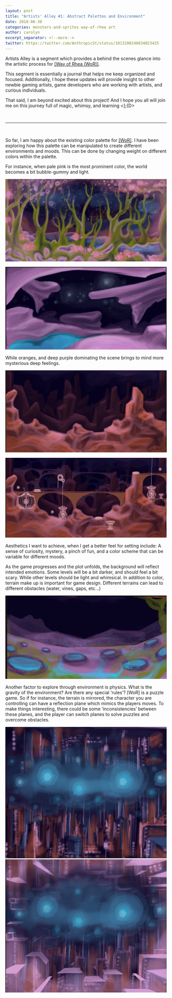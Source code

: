 ```yaml
---
layout: post
title: "Artists' Alley #1: Abstract Palettes and Environment"
date: 2018-06-30
categories: monsters-and-sprites way-of-rhea art
author: carolyn
excerpt_separator: <!--more-->
twitter: https://twitter.com/AnthropicSt/status/1013200248834023425
---
```


Artists Alley is a segment which provides a behind the scenes glance into the artistic process for [[Way of Rhea (WoR)]](/way-of-rhea).

This segment is essentially a journal that helps me keep organized and focused. Additionally, I hope these updates will provide insight to other newbie gaming artists, game developers who are working with artists, and curious individuals.

That said, I am beyond excited about this project! And I hope you all will join me on this journey full of magic, whimsy, and learning <];{D>

<br>

---

<br>

So far, I am happy about the existing color palette for [[WoR]](/way-of-rhea). I have been exploring how this palette can be manipulated to create different environments and moods. This can be done by changing weight on different colors within the palette. 

For instance, when pale pink is the most prominent color, the world becomes a bit bubble-gummy and light. 

<a href="/assets/monsters-and-sprites/artists-alley-1/0.5.jpg"><img src="/assets/monsters-and-sprites/artists-alley-1/0.5.jpg"/></a>

<a href="/assets/monsters-and-sprites/artists-alley-1/1.png"><img src="/assets/monsters-and-sprites/artists-alley-1/1.png"/></a>

While oranges, and deep purple dominating the scene brings to mind more mysterious deep feelings.

<a href="/assets/monsters-and-sprites/artists-alley-1/2.png"><img src="/assets/monsters-and-sprites/artists-alley-1/2.png"/></a>

<a href="/assets/monsters-and-sprites/artists-alley-1/2.5.jpg"><img src="/assets/monsters-and-sprites/artists-alley-1/2.5.jpg"/></a>

<!--more-->

Aesthetics I want to achieve, when I get a better feel for setting include:
A sense of curiosity, mystery, a pinch of fun, and a color scheme that can be variable for different moods. 

As the game progresses and the plot unfolds, the background will reflect intended emotions. 
Some levels will be a bit darker, and should feel a bit scary. While other levels should be light and whimsical. In addition to color, terrain make up is important for game design. Different terrains can lead to different obstacles (water, vines, gaps, etc...)

<a href="/assets/monsters-and-sprites/artists-alley-1/3.png"><img src="/assets/monsters-and-sprites/artists-alley-1/3.png"/></a>
 
Another factor to explore through environment is physics. What is the gravity of the environment? Are there any special ‘rules’? [WoR] is a puzzle game. So if for instance, the terrain is mirrored, the character you are controlling can have a reflection plane which mimics the players moves. To make things interesting, there could be some ‘inconsistencies’ between these planes, and the player can switch planes to solve puzzles and overcome obstacles.

<a href="/assets/monsters-and-sprites/artists-alley-1/4.png"><img src="/assets/monsters-and-sprites/artists-alley-1/4.png"/></a>
<a href="/assets/monsters-and-sprites/artists-alley-1/5.png"><img src="/assets/monsters-and-sprites/artists-alley-1/5.png"/></a>

